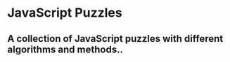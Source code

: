 # JavaScript Puzzles

## A collection of JavaScript puzzles with different algorithms and methods..

